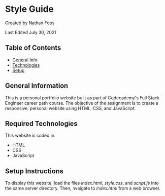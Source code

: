 # Style Guide

Created by Nathan Foos

Last Edited July 30, 2021

## Table of Contents

- [General Info](#general-information)
- [Technologies](#required-technologies)
- [Setup](#setup-instructions)

## General Information

This is a personal portfolio website built as part of Codecademy's Full Stack Engineer career path course. The objective of the assignment is to create a responsive, personal website using HTML, CSS, and JavaScript.

## Required Technologies

This website is coded in:

- HTML
- CSS
- JavaScript

## Setup Instructions

To display this website, load the files _index.html_, _style.css_, and _script.js_ into the same server directory. Then, nvaigate to _index.html_ from a web browser.
